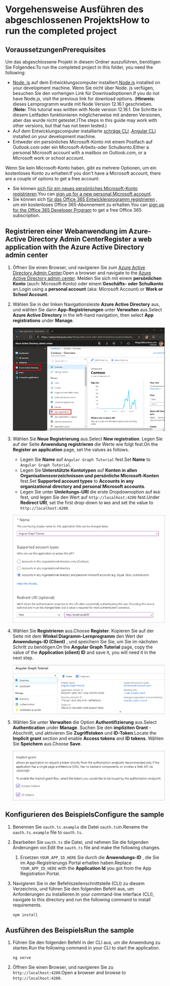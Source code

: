 # <a name="how-to-run-the-completed-project"></a><span data-ttu-id="f99be-101">Vorgehensweise Ausführen des abgeschlossenen Projekts</span><span class="sxs-lookup"><span data-stu-id="f99be-101">How to run the completed project</span></span>

## <a name="prerequisites"></a><span data-ttu-id="f99be-102">Voraussetzungen</span><span class="sxs-lookup"><span data-stu-id="f99be-102">Prerequisites</span></span>

<span data-ttu-id="f99be-103">Um das abgeschlossene Projekt in diesem Ordner auszuführen, benötigen Sie Folgendes:</span><span class="sxs-lookup"><span data-stu-id="f99be-103">To run the completed project in this folder, you need the following:</span></span>

- <span data-ttu-id="f99be-104">[Node. js](https://nodejs.org) auf dem Entwicklungscomputer installiert.</span><span class="sxs-lookup"><span data-stu-id="f99be-104">[Node.js](https://nodejs.org) installed on your development machine.</span></span> <span data-ttu-id="f99be-105">Wenn Sie nicht über Node. js verfügen, besuchen Sie den vorherigen Link für Downloadoptionen.</span><span class="sxs-lookup"><span data-stu-id="f99be-105">If you do not have Node.js, visit the previous link for download options.</span></span> <span data-ttu-id="f99be-106">(**Hinweis:** dieses Lernprogramm wurde mit Node Version 12.16.1 geschrieben.</span><span class="sxs-lookup"><span data-stu-id="f99be-106">(**Note:** This tutorial was written with Node version 12.16.1.</span></span> <span data-ttu-id="f99be-107">Die Schritte in diesem Leitfaden funktionieren möglicherweise mit anderen Versionen, aber das wurde nicht getestet.)</span><span class="sxs-lookup"><span data-stu-id="f99be-107">The steps in this guide may work with other versions, but that has not been tested.)</span></span>
- <span data-ttu-id="f99be-108">Auf dem Entwicklungscomputer installierte [schräge CLI](https://cli.angular.io/) .</span><span class="sxs-lookup"><span data-stu-id="f99be-108">[Angular CLI](https://cli.angular.io/) installed on your development machine.</span></span>
- <span data-ttu-id="f99be-109">Entweder ein persönliches Microsoft-Konto mit einem Postfach auf Outlook.com oder ein Microsoft-Arbeits-oder Schulkonto.</span><span class="sxs-lookup"><span data-stu-id="f99be-109">Either a personal Microsoft account with a mailbox on Outlook.com, or a Microsoft work or school account.</span></span>

<span data-ttu-id="f99be-110">Wenn Sie kein Microsoft-Konto haben, gibt es mehrere Optionen, um ein kostenloses Konto zu erhalten:</span><span class="sxs-lookup"><span data-stu-id="f99be-110">If you don't have a Microsoft account, there are a couple of options to get a free account:</span></span>

- <span data-ttu-id="f99be-111">Sie können [sich für ein neues persönliches Microsoft-Konto registrieren](https://signup.live.com/signup?wa=wsignin1.0&rpsnv=12&ct=1454618383&rver=6.4.6456.0&wp=MBI_SSL_SHARED&wreply=https://mail.live.com/default.aspx&id=64855&cbcxt=mai&bk=1454618383&uiflavor=web&uaid=b213a65b4fdc484382b6622b3ecaa547&mkt=E-US&lc=1033&lic=1).</span><span class="sxs-lookup"><span data-stu-id="f99be-111">You can [sign up for a new personal Microsoft account](https://signup.live.com/signup?wa=wsignin1.0&rpsnv=12&ct=1454618383&rver=6.4.6456.0&wp=MBI_SSL_SHARED&wreply=https://mail.live.com/default.aspx&id=64855&cbcxt=mai&bk=1454618383&uiflavor=web&uaid=b213a65b4fdc484382b6622b3ecaa547&mkt=E-US&lc=1033&lic=1).</span></span>
- <span data-ttu-id="f99be-112">Sie können sich [für das Office 365 Entwicklerprogramm registrieren](https://developer.microsoft.com/office/dev-program) , um ein kostenloses Office 365-Abonnement zu erhalten.</span><span class="sxs-lookup"><span data-stu-id="f99be-112">You can [sign up for the Office 365 Developer Program](https://developer.microsoft.com/office/dev-program) to get a free Office 365 subscription.</span></span>

## <a name="register-a-web-application-with-the-azure-active-directory-admin-center"></a><span data-ttu-id="f99be-113">Registrieren einer Webanwendung im Azure-Active Directory Admin Center</span><span class="sxs-lookup"><span data-stu-id="f99be-113">Register a web application with the Azure Active Directory admin center</span></span>

1. <span data-ttu-id="f99be-114">Öffnen Sie einen Browser, und navigieren Sie zum [Azure Active Directory Admin Center](https://aad.portal.azure.com).</span><span class="sxs-lookup"><span data-stu-id="f99be-114">Open a browser and navigate to the [Azure Active Directory admin center](https://aad.portal.azure.com).</span></span> <span data-ttu-id="f99be-115">Melden Sie sich mit einem **persönlichen Konto** (auch: Microsoft-Konto) oder einem **Geschäfts- oder Schulkonto** an.</span><span class="sxs-lookup"><span data-stu-id="f99be-115">Login using a **personal account** (aka: Microsoft Account) or **Work or School Account**.</span></span>

1. <span data-ttu-id="f99be-116">Wählen Sie in der linken Navigationsleiste **Azure Active Directory** aus, und wählen Sie dann **App-Registrierungen** unter **Verwalten** aus.</span><span class="sxs-lookup"><span data-stu-id="f99be-116">Select **Azure Active Directory** in the left-hand navigation, then select **App registrations** under **Manage**.</span></span>

    ![<span data-ttu-id="f99be-117">Screenshot der APP-Registrierungen</span><span class="sxs-lookup"><span data-stu-id="f99be-117">A screenshot of the App registrations</span></span> ](/tutorial/images/aad-portal-app-registrations.png)

1. <span data-ttu-id="f99be-118">Wählen Sie **Neue Registrierung** aus.</span><span class="sxs-lookup"><span data-stu-id="f99be-118">Select **New registration**.</span></span> <span data-ttu-id="f99be-119">Legen Sie auf der Seite **Anwendung registrieren** die Werte wie folgt fest.</span><span class="sxs-lookup"><span data-stu-id="f99be-119">On the **Register an application** page, set the values as follows.</span></span>

    - <span data-ttu-id="f99be-120">Legen Sie **Name** auf `Angular Graph Tutorial` fest.</span><span class="sxs-lookup"><span data-stu-id="f99be-120">Set **Name** to `Angular Graph Tutorial`.</span></span>
    - <span data-ttu-id="f99be-121">Legen Sie **Unterstützte Kontotypen** auf **Konten in allen Organisationsverzeichnissen und persönliche Microsoft-Konten** fest.</span><span class="sxs-lookup"><span data-stu-id="f99be-121">Set **Supported account types** to **Accounts in any organizational directory and personal Microsoft accounts**.</span></span>
    - <span data-ttu-id="f99be-122">Legen Sie unter **Umleitungs-URI** die erste Dropdownoption auf `Web` fest, und legen Sie den Wert auf `http://localhost:4200` fest.</span><span class="sxs-lookup"><span data-stu-id="f99be-122">Under **Redirect URI**, set the first drop-down to `Web` and set the value to `http://localhost:4200`.</span></span>

    ![Screenshot der Seite "Anwendung registrieren"](/tutorial/images/aad-register-an-app.png)

1. <span data-ttu-id="f99be-124">Wählen Sie **Registrieren** aus.</span><span class="sxs-lookup"><span data-stu-id="f99be-124">Choose **Register**.</span></span> <span data-ttu-id="f99be-125">Kopieren Sie auf der Seite mit dem **Winkel Diagramm-Lernprogramm** den Wert der **Anwendungs-ID (Client)** , und speichern Sie Sie, um Sie im nächsten Schritt zu benötigen.</span><span class="sxs-lookup"><span data-stu-id="f99be-125">On the **Angular Graph Tutorial** page, copy the value of the **Application (client) ID** and save it, you will need it in the next step.</span></span>

    ![Screenshot der Anwendungs-ID der neuen App-Registrierung](/tutorial/images/aad-application-id.png)

1. <span data-ttu-id="f99be-127">Wählen Sie unter **Verwalten** die Option **Authentifizierung** aus.</span><span class="sxs-lookup"><span data-stu-id="f99be-127">Select **Authentication** under **Manage**.</span></span> <span data-ttu-id="f99be-128">Suchen Sie den **impliziten Grant** -Abschnitt, und aktivieren Sie **Zugriffstoken** und **ID-Token**.</span><span class="sxs-lookup"><span data-stu-id="f99be-128">Locate the **Implicit grant** section and enable **Access tokens** and **ID tokens**.</span></span> <span data-ttu-id="f99be-129">Wählen Sie **Speichern** aus.</span><span class="sxs-lookup"><span data-stu-id="f99be-129">Choose **Save**.</span></span>

    ![Screenshot des Abschnitts "Implizite Gewährung"](/tutorial/images/aad-implicit-grant.png)

## <a name="configure-the-sample"></a><span data-ttu-id="f99be-131">Konfigurieren des Beispiels</span><span class="sxs-lookup"><span data-stu-id="f99be-131">Configure the sample</span></span>

1. <span data-ttu-id="f99be-132">Benennen Sie `oauth.ts.example` die Datei `oauth.ts`in.</span><span class="sxs-lookup"><span data-stu-id="f99be-132">Rename the `oauth.ts.example` file to `oauth.ts`.</span></span>
1. <span data-ttu-id="f99be-133">Bearbeiten Sie `oauth.ts` die Datei, und nehmen Sie die folgenden Änderungen vor.</span><span class="sxs-lookup"><span data-stu-id="f99be-133">Edit the `oauth.ts` file and make the following changes.</span></span>
    1. <span data-ttu-id="f99be-134">Ersetzen `YOUR_APP_ID_HERE` Sie durch die **Anwendungs-ID** , die Sie im App-Registrierungs Portal erhalten haben.</span><span class="sxs-lookup"><span data-stu-id="f99be-134">Replace `YOUR_APP_ID_HERE` with the **Application Id** you got from the App Registration Portal.</span></span>
1. <span data-ttu-id="f99be-135">Navigieren Sie in der Befehlszeilenschnittstelle (CLI) zu diesem Verzeichnis, und führen Sie den folgenden Befehl aus, um Anforderungen zu installieren.</span><span class="sxs-lookup"><span data-stu-id="f99be-135">In your command-line interface (CLI), navigate to this directory and run the following command to install requirements.</span></span>

    ```Shell
    npm install
    ```

## <a name="run-the-sample"></a><span data-ttu-id="f99be-136">Ausführen des Beispiels</span><span class="sxs-lookup"><span data-stu-id="f99be-136">Run the sample</span></span>

1. <span data-ttu-id="f99be-137">Führen Sie den folgenden Befehl in der CLI aus, um die Anwendung zu starten.</span><span class="sxs-lookup"><span data-stu-id="f99be-137">Run the following command in your CLI to start the application.</span></span>

    ```Shell
    ng serve
    ```

1. <span data-ttu-id="f99be-138">Öffnen Sie einen Browser, und navigieren Sie zu `http://localhost:4200`.</span><span class="sxs-lookup"><span data-stu-id="f99be-138">Open a browser and browse to `http://localhost:4200`.</span></span>
